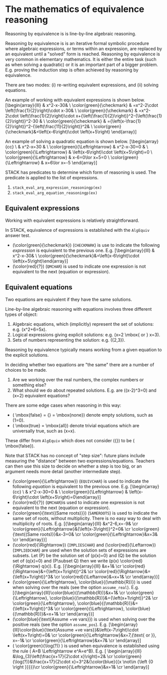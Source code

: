 # The mathematics of equivalence reasoning

Reasoning by equivalence is is line-by-line algebraic reasoning.

Reasoning by equivalence is is an iterative formal symbolic procedure where algebraic expressions, or terms within an expression, are replaced by an equivalent until a "solved" form is reached.  Reasoning by equivalence is very common in elementary mathematics.  It is either the entire task (such as when solving a quadratic) or it is an important part of a bigger problem.  E.g. proving the induction step is often achieved by reasoning by equivalence.

There are two modes:  (i) re-writing equivalent expressions, and (ii) solving equations.

An example of working with equivalent expressions is shown below.
\[\begin{array}{lll} & x^2-x-30& \\
\color{green}{\checkmark} & =x^2-2\cdot \left(\frac{1}{2}\right)\cdot x-30& \\
\color{green}{\checkmark} & =x^2-2\cdot \left(\frac{1}{2}\right)\cdot x+{\left(\frac{1}{2}\right)}^2-{\left(\frac{1}{2}\right)}^2-30 & \\
\color{green}{\checkmark} & ={\left(x-\frac{1}{2}\right)}^2-{\left(\frac{11}{2}\right)}^2& \\
\color{green}{\checkmark}&=\left(x-6\right)\cdot \left(x+5\right)
\end{array}\]

An example of solving a quadratic equation is shown below.
\[\begin{array}{cc} \  & x^2-x=30 & \\
\color{green}{\Leftrightarrow} & x^2-x-30=0 & \\
\color{green}{\Leftrightarrow} & \left(x-6\right)\cdot \left(x+5\right)=0 \\
\color{green}{\Leftrightarrow} & x-6=0\lor x+5=0 \\
\color{green}{\Leftrightarrow} & x=6\lor x=-5
\end{array}\]

STACK has predicates to determine which form of reasoning is used.  The predicate is applied to the list of expressions.

1. `stack_eval_arg_expression_reasoningp(ex)`
2. `stack_eval_arg_equation_reasoningp(ex)`

## Equivalent expressions

Working with equivalent expressions is relatively straightforward.

In STACK, equivalence of expressions is established with the `AlgEquiv` answer test.

* \(\color{green}{\checkmark}\) (`CHECKMARK`) is use to indicate the following _expression_ is equivalent to the previous one.
  E.g. \[\begin{array}{lll} & x^2-x-30& \\ \color{green}{\checkmark}&=\left(x-6\right)\cdot \left(x+5\right)\end{array}\]
* \(\color{red}{?}\) (`QMCHAR`) is used to indicate one expression is not equivalent to the next (equation or expression).

## Equivalent equations

Two equations are equivalent if they have the same solutions.

Line-by-line algebraic reasoning with equations involves three different types of object:

1. Algebraic equations, which (implicitly) represent the set of solutions:  e.g. \(x^2+6=5x\).
2. Logical expressions giving explicit solutions: e.g. \(x=2 \mbox{ or } x=3\).
3. Sets of numbers representing the solution: e.g. \(\{2,3\}\).

Reasoning by equivalence typically means working from a given equation to the explicit solutions.

In deciding whether two equations are "the same" there are a number of choices to be made.

1. Are we working over the real numbers, the complex numbers or something else?
2. What should we do about repeated solutions.  E.g. are \((x-2)^3=0\) and \(x=2\) equivalent equations?

There are some edge cases when reasoning in this way:

* \( \mbox{false} = \{\} = \mbox{none}\) denote empty solutions, such as \(1=0\).
* \( \mbox{true} = \mbox{all}\) denote trivial equations which are universally true, such as \(x=x\).

These differ from `AlgEquiv` which does not consider \(\{\}\) to be \( \mbox{false}\).

Note that STACK has no concept of "step size": future plans include measuring the "distance" between two expressions/equations.  Teachers can then use this size to decide on whether a step is too big, or an argument needs more detail (another intermediate step).

* \(\color{green}{\Leftrightarrow}\) (`EQUIVCHAR`) is used to indicate the following _equation_ is equivalent to the previous one.
  E.g. \[\begin{array}{cc} \  & x^2-x-30=0 & \\ \color{green}{\Leftrightarrow} & \left(x-6\right)\cdot \left(x+5\right)=0\end{array}\]
* \(\color{red}{?}\) (`QMCHAR`)is used to indicate one expression is not equivalent to the next (equation or expression).
* \(\color{green}{\text{(Same roots)}}\) (`SAMEROOTS`) is used to indicate the same set of roots, without multiplicity.  There is no easy way to deal with multiplicity of roots.
  E.g. \[{\begin{array}{lll} &x^2-6\,x=-9& \cr \color{green}{\Leftrightarrow}&{\left(x-3\right)}^2=0& \cr \color{green}{\text{(Same roots)}}&x-3=0& \cr \color{green}{\Leftrightarrow}&x=3& \cr \end{array}}\]
* \(\color{red}{\Rightarrow}\) (`IMPLIESCHAR`) and \(\color{red}{\Leftarrow}\) (`IMPLIEDCHAR`) are used when the solution sets of expressions are subsets. Let \(P\) be the solution set of \(p(x)=0\) and \(Q\) be the solution set of \(q(x)=0\) and \(P\subset Q\) then we write \(p(x) \color{red}{\Rightarrow} q(x)\).
  E.g. \[{\begin{array}{lll} &x+1& \cr \color{red}{\Rightarrow}&={\left(x+1\right)}^2& \cr \color{red}{\Rightarrow}&={\left(x+1\right)}^3& \cr \color{red}{\Leftarrow}&=x+1& \cr \end{array}}\]
* \(\color{green}{\Leftrightarrow}\, \color{blue}{(\mathbb{R})}\) is used when solving over the reals (see the option `assume_real`).
  E.g. \[{\begin{array}{lll}\color{blue}{(\mathbb{R})}&x+1& \cr \color{green}{\Leftrightarrow}\, \color{blue}{(\mathbb{R})}&={\left(x+1\right)}^2& \cr \color{green}{\Leftrightarrow}\, \color{blue}{(\mathbb{R})}&={\left(x+1\right)}^3& \cr \color{green}{\Leftrightarrow}\, \color{blue}{(\mathbb{R})}&=x+1& \cr \end{array}}\]
* \(\color{blue}{\text{Assume +ve vars}}\) is used when solving over the positive reals (see the option `assume_pos`).
  E.g. \[\begin{array}{lll}\color{blue}{\text{Assume +ve vars}}&\left(x-7\right)\cdot \left(x+1\right)=0& \cr \color{green}{\Leftrightarrow}&x=7\,{\text{ or }}\, x=-1& \cr \color{green}{\Leftrightarrow}&x=7& \cr \end{array}\]
* \( \color{green}{\log(?)} \) is used when equivalence is established using the rule \( A=B \Leftrightarrow e^A=e^B\).
  E.g. \[ \begin{array}{lll} &\log_{3}\left(\frac{x+17}{2\cdot x}\right)=2& \cr \color{green}{\log(?)}&\frac{x+17}{2\cdot x}=3^2&{\color{blue}{{x \not\in {\left \{0 \right \}}}}}\cr \color{green}{\Leftrightarrow}&x=1& \cr \end{array}\]

